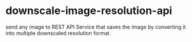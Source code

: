 # downscale-image-resolution-api
send any image to REST API Service that saves the image by converting it into multiple downscaled resolution format.
